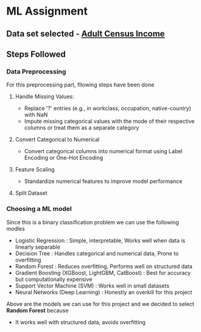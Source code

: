 # ML Assignment

## Data set selected - [Adult Census Income](https://www.kaggle.com/datasets/uciml/adult-census-income?resource=download)

## Steps Followed

### Data Preprocessing

For this preprocessing part, fllowing steps have been done

1. Handle Missing Values:

   - Replace '?' entries (e.g., in workclass, occupation, native-country) with NaN
   - Impute missing categorical values with the mode of their respective columns or treat them as a separate category

2. Convert Categorical to Numerical

   - Convert categorical columns into numerical format using Label Encoding or One-Hot Encoding

3. Feature Scaling

   - Standardize numerical features to improve model performance

4. Split Dataset

### Choosing a ML model

Since this is a binary classification problem we can use the following modles

- Logistic Regression : Simple, interpretable, Works well when data is linearly separable
- Decision Tree : Handles categorical and numerical data, Prone to overfitting
- Random Forest : Reduces overfitting, Performs well on structured data
- Gradient Boosting (XGBoost, LightGBM, CatBoost) : Best for accuracy but computationally expensive
- Support Vector Machine (SVM) : Works well in small datasets
- Neural Networks (Deep Learning) : Honestly an overkill for this project

Above are the models we can use for this project and we decided to select **Random Forest** because

- It works well with structured data, avoids overfitting
